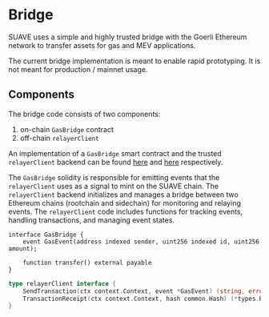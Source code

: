 <!-- no toc -->
# Bridge <!-- omit from toc -->

SUAVE uses a simple and highly trusted bridge with the Goerli Ethereum network to transfer assets for gas and MEV applications.

The current bridge implementation is meant to enable rapid prototyping. It is not meant for production / mainnet usage.

## Components

The bridge code consists of two components:
1. on-chain `GasBridge` contract
2. off-chain `relayerClient`

An implementation of a `GasBridge` smart contract and the trusted `relayerClient` backend can be found [here](https://github.com/flashbots/suave-bridge/blob/master/contracts/GasBridge.sol) and [here](https://github.com/flashbots/suave-bridge/blob/master/internal/bridge.go) respectively.

The `GasBridge` solidity is responsible for emitting events that the `relayerClient` uses as a signal to mint on the SUAVE chain. The `relayerClient` backend initializes and manages a bridge between two Ethereum chains (rootchain and sidechain) for monitoring and relaying events. The  `relayerClient` code includes functions for tracking events, handling transactions, and managing event states.

```solidity
interface GasBridge {
    event GasEvent(address indexed sender, uint256 indexed id, uint256 amount);

    function transfer() external payable
}
```

```go
type relayerClient interface {
	SendTransaction(ctx context.Context, event *GasEvent) (string, error)
	TransactionReceipt(ctx context.Context, hash common.Hash) (*types.Receipt, error)
}
```
